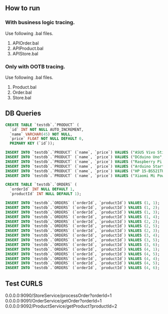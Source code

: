 ## How to run

### With business logic tracing.

Use following .bal files.
1. APIOrder.bal
2. APIProduct.bal
3. APIStore.bal

### Only with OOTB tracing.

Use following .bal files.
1. Product.bal
2. Order.bal
3. Store.bal

## DB Queries

```sql
CREATE TABLE `testdb`.`PRODUCT` (
  `id` INT NOT NULL AUTO_INCREMENT,
  `name` VARCHAR(45) NOT NULL,
  `price` FLOAT NOT NULL DEFAULT 0,
  PRIMARY KEY (`id`));

INSERT INTO `testdb`.`PRODUCT` (`name`, `price`) VALUES ("ASUS Vivo Stick PC - TS10", 25900);
INSERT INTO `testdb`.`PRODUCT` (`name`, `price`) VALUES ("DCduino Uno", 675);
INSERT INTO `testdb`.`PRODUCT` (`name`, `price`) VALUES ("Raspberry Pi 3 Model B", 8000);
INSERT INTO `testdb`.`PRODUCT` (`name`, `price`) VALUES ("Arduino Starter Kit", 3500);
INSERT INTO `testdb`.`PRODUCT` (`name`, `price`) VALUES ("HP 15-BS521TU", 61000);
INSERT INTO `testdb`.`PRODUCT` (`name`, `price`) VALUES ("Xiaomi Mi Power", 3450);

CREATE TABLE `testdb`.`ORDERS` (
  `orderId` INT NULL DEFAULT 1,
  `productId` INT NULL DEFAULT 1);

INSERT INTO `testdb`.`ORDERS` (`orderId`, `productId`) VALUES (1, 1);
INSERT INTO `testdb`.`ORDERS` (`orderId`, `productId`) VALUES (1, 2);
INSERT INTO `testdb`.`ORDERS` (`orderId`, `productId`) VALUES (1, 3);
INSERT INTO `testdb`.`ORDERS` (`orderId`, `productId`) VALUES (1, 4);
INSERT INTO `testdb`.`ORDERS` (`orderId`, `productId`) VALUES (2, 2);
INSERT INTO `testdb`.`ORDERS` (`orderId`, `productId`) VALUES (2, 5);
INSERT INTO `testdb`.`ORDERS` (`orderId`, `productId`) VALUES (2, 3);
INSERT INTO `testdb`.`ORDERS` (`orderId`, `productId`) VALUES (3, 4);
INSERT INTO `testdb`.`ORDERS` (`orderId`, `productId`) VALUES (3, 5);
INSERT INTO `testdb`.`ORDERS` (`orderId`, `productId`) VALUES (3, 6);
INSERT INTO `testdb`.`ORDERS` (`orderId`, `productId`) VALUES (4, 1);
INSERT INTO `testdb`.`ORDERS` (`orderId`, `productId`) VALUES (4, 5);
INSERT INTO `testdb`.`ORDERS` (`orderId`, `productId`) VALUES (4, 4);
INSERT INTO `testdb`.`ORDERS` (`orderId`, `productId`) VALUES (4, 5);
INSERT INTO `testdb`.`ORDERS` (`orderId`, `productId`) VALUES (4, 6);
```

## Test CURLS
0.0.0.0:9090/StoreService/processOrder?orderId=1
0.0.0.0:9091/OrderService/getOrder?orderId=1
0.0.0.0:9092/ProductService/getProduct?productId=2